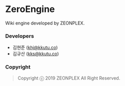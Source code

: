 # ZeroEngine
Wiki engine developed by ZEONPLEX.
### Developers
- 김현준 (khj@kkutu.co)
- 김규산 (kks@kkutu.co)
### Copyright
> Copyright ⓒ 2019 ZEONPLEX All Right Reserved.
